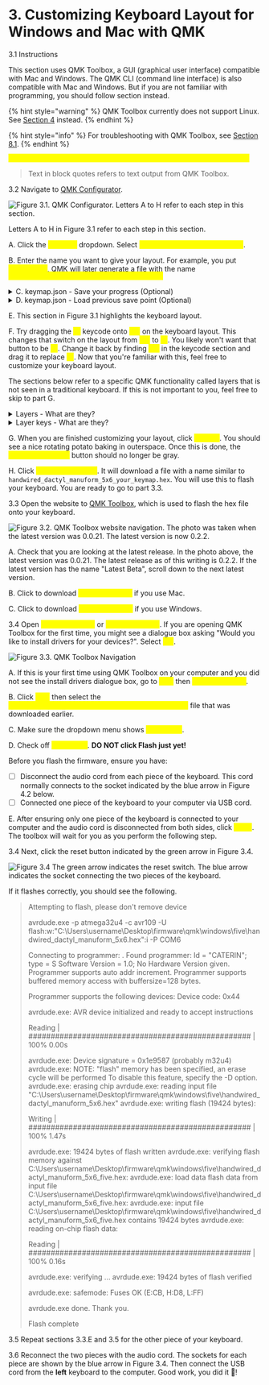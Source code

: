 # 3. Customizing Keyboard Layout for Windows and Mac with QMK

3.1 Instructions

This section uses QMK Toolbox, a GUI (graphical user interface) compatible with Mac and Windows. The QMK CLI (command line interface) is also compatible with Mac and Windows. But if you are not familiar with programming, you should follow section instead.

{% hint style="warning" %}
QMK Toolbox currently does not support Linux. See [Section 4](customizing-keyboard-layout-for-linux-with-qmk.md) instead.
{% endhint %}

{% hint style="info" %}
For troubleshooting with QMK Toolbox, see [Section 8.1](troubleshooting/qmk-toolbox.md).
{% endhint %}

<mark style="color:yellow;">`Text in this format and color refers to something you can click on.`</mark>

> Text in block quotes refers to text output from QMK Toolbox.



3.2 Navigate to  [QMK Configurator](https://config.qmk.fm/#/handwired/dactyl\_manuform/5x6/LAYOUT\_5x6).

![Figure 3.1. QMK Configurator. Letters A to H refer to each step in this section.](.gitbook/assets/qmkconfigurator\_0.png)

Letters A to H in Figure 3.1 refer to each step in this section.

&#x20;

A. Click the <mark style="color:yellow;">`Keyboard`</mark> <mark style="color:yellow;"></mark><mark style="color:yellow;"></mark> dropdown. Select <mark style="color:yellow;">`handwired/dactyl_manuform/5x6`</mark>.&#x20;

B. Enter the name you want to give your layout. For example, you put <mark style="color:yellow;">my\_keymap</mark>, QMK will later generate a file with the name <mark style="color:yellow;">`handwired_dactyl_manuform_5x6_my_keymap.hex`</mark>

<details>

<summary>C. keymap.json - Save your progress (Optional)</summary>

If you're not fully done customizing your keymap, the keymap.json file is a way to save your progress. You can return to your save point by uploading the keymap.json file to QMK Configurator. Note that downloading the keymap.json file is optional and the file is not what you use to flash your keyboard.

</details>

<details>

<summary>D. keymap.json - Load previous save point (Optional)</summary>

As described in the previous step, this gives you the option to upload the keymap.json file to return to your save point.

</details>

E. This section in Figure 3.1 highlights the keyboard layout.

F. Try dragging the <mark style="color:yellow;">`F1`</mark> keycode onto <mark style="color:yellow;">`End`</mark> on the keyboard layout. This changes that switch on the layout from <mark style="color:yellow;">`End`</mark> to <mark style="color:yellow;">`F1`</mark>. You likely won't want that button to be <mark style="color:yellow;">`F1`</mark>. Change it back by finding <mark style="color:yellow;">`End`</mark> in the keycode section and drag it to replace <mark style="color:yellow;">`F1`</mark>. Now that you're familiar with this, feel free to customize your keyboard layout.&#x20;

The sections below refer to a specific QMK functionality called layers that is not seen in a traditional keyboard. If this is not important to you, feel free to skip to part G.

<details>

<summary>Layers - What are they?</summary>

Layers are a QMK specific functionality. The concept is similar to the Fn or FnLock key that is seen on some keyboards.

If you are coming from a traditional keyboard, the easiest way to understand layers is to interact with it. In Figure 3.1, Layer 0 is selected. Try clicking on layer 1, 2, or others. Clicking on a different layer will bring up a different layout.

</details>

<details>

<summary>Layer keys - What are they?</summary>

Pressing a layer key switches the layout a different layer.&#x20;

1\. MO(layer)

In Figure 3.1, the layer keys look like <mark style="color:yellow;">`MO(1)`</mark> or <mark style="color:yellow;">`MO(2)`</mark>. This <mark style="color:yellow;">`MO(layer)`</mark> stands for momentarily activating the layer. This works similar to the Fn or Shift key on a regular keyboard.&#x20;

If you used a keyboard flashed with the keymap seen in Figure 3.1, you must hold both "MO(2)" and "P" to get "Scroll Lock" on layer 2. As soon as you release the "MO(2)" key, it goes back to the original layer. Layers range from 0 to 15.



2\. DF(layer)

`DF(layer)` stands for default layer. It is similar to the FnLock key seen on some keyboards.

Tapping this key switches your keymapping to the new layer until you decide to switch to a different layer by pressing another DF key.

</details>

G. When you are finished customizing your layout, click <mark style="color:yellow;">`Compile`</mark>. You should see a nice rotating potato baking in outerspace. Once this is done, the <mark style="color:yellow;">`Download Firmware`</mark> button should no longer be gray.

H. Click <mark style="color:yellow;">`Download Firmware`</mark>. It will download a file with a name similar to `handwired_dactyl_manuform_5x6_your_keymap.hex`. You will use this to flash your keyboard. You are ready to go to part 3.3.&#x20;



3.3 Open the website to [QMK Toolbox](https://github.com/qmk/qmk\_toolbox/releases), which is used to flash the hex file onto your keyboard.

![Figure 3.2. QMK Toolbox website navigation. The photo was taken when the latest version was 0.0.21. The latest version is now 0.2.2.](.gitbook/assets/qmktoolbox\_0.png)

A. Check that you are looking at the latest release. In the photo above, the latest version was 0.0.21. The latest release as of this writing is 0.2.2. If the latest version has the name "Latest Beta", scroll down to the next latest version.

B. Click to download <mark style="color:yellow;">`qmk_toolbox.pkg`</mark> if you use Mac.

C. Click to download <mark style="color:yellow;">`qmk_toolbox.exe`</mark> if you use Windows.



3.4 Open <mark style="color:yellow;">`qmk_toolbox.pkg`</mark>  or <mark style="color:yellow;">`qmk_toolbox.exe`</mark>. If you are opening QMK Toolbox for the first time, you might see a dialogue box asking "Would you like to install drivers for your devices?". Select <mark style="color:yellow;">`Yes`</mark>.

![Figure 3.3. QMK Toolbox Navigation](.gitbook/assets/qmktoolbox\_open.png)

A. If this is your first time using QMK Toolbox on your computer and you did not see the install drivers dialogue box, go to <mark style="color:yellow;">`Tool`</mark> then <mark style="color:yellow;">`Install Drivers`</mark>.

B. Click <mark style="color:yellow;">`Open`</mark> then select the <mark style="color:yellow;">`handwired_dactyl_manuform_5x6_your_keymap_name.hex`</mark> file that was downloaded earlier.

C. Make sure the dropdown menu shows <mark style="color:yellow;">`Atmega32U4`</mark>.

D. Check off <mark style="color:yellow;">`Auto-Flash`</mark>. **DO NOT click Flash just yet!**&#x20;

Before you flash the firmware, ensure you have:

* [ ] Disconnect the audio cord from each piece of the keyboard. This cord normally connects to the socket indicated by the blue arrow in Figure 4.2 below.
* [ ] Connected one piece of the keyboard to your computer via USB cord.

E. After ensuring only one piece of the keyboard is connected to your computer and the audio cord is disconnected from both sides, click <mark style="color:yellow;">`Flash`</mark>. The toolbox will wait for you as you perform the following step.



3.4 Next, click the reset button indicated by the green arrow in Figure 3.4.

![Figure 3.4 The green arrow indicates the reset switch. The blue arrow indicates the socket connecting the two pieces of the keyboard.](.gitbook/assets/taikorobotics\_ergonomic\_split\_mechanical\_curvilinear\_keyboard\_with\_audio\_socket.jpg)

If it flashes correctly, you should see the following.

> Attempting to flash, please don't remove device
>
> avrdude.exe -p atmega32u4 -c avr109 -U flash:w:"C:\Users\username\Desktop\firmware\qmk\windows\five\handwired\_dactyl\_manuform\_5x6.hex":i -P COM6
>
> Connecting to programmer: . Found programmer: Id = "CATERIN"; type = S Software Version = 1.0; No Hardware Version given. Programmer supports auto addr increment. Programmer supports buffered memory access with buffersize=128 bytes.
>
> Programmer supports the following devices: Device code: 0x44
>
> avrdude.exe: AVR device initialized and ready to accept instructions
>
> Reading | ################################################## | 100% 0.00s
>
> avrdude.exe: Device signature = 0x1e9587 (probably m32u4) avrdude.exe: NOTE: "flash" memory has been specified, an erase cycle will be performed To disable this feature, specify the -D option. avrdude.exe: erasing chip avrdude.exe: reading input file "C:\Users\username\Desktop\firmware\qmk\windows\five\handwired\_dactyl\_manuform\_5x6.hex" avrdude.exe: writing flash (19424 bytes):
>
> Writing | ################################################## | 100% 1.47s
>
> avrdude.exe: 19424 bytes of flash written avrdude.exe: verifying flash memory against C:\Users\username\Desktop\firmware\qmk\windows\five\handwired\_dactyl\_manuform\_5x6\_five.hex: avrdude.exe: load data flash data from input file C:\Users\username\Desktop\firmware\qmk\windows\five\handwired\_dactyl\_manuform\_5x6\_five.hex: avrdude.exe: input file C:\Users\username\Desktop\firmware\qmk\windows\five\handwired\_dactyl\_manuform\_5x6\_five.hex contains 19424 bytes avrdude.exe: reading on-chip flash data:
>
> Reading | ################################################## | 100% 0.16s
>
> avrdude.exe: verifying ... avrdude.exe: 19424 bytes of flash verified
>
> avrdude.exe: safemode: Fuses OK (E:CB, H:D8, L:FF)
>
> avrdude.exe done. Thank you.
>
> Flash complete



3.5 Repeat sections 3.3.E and 3.5 for the other piece of your keyboard.



3.6 Reconnect the two pieces with the audio cord. The sockets for each piece are shown by the blue arrow in Figure 3.4. Then connect the USB cord from the **left** keyboard to the computer. Good work, you did it 🥳!

